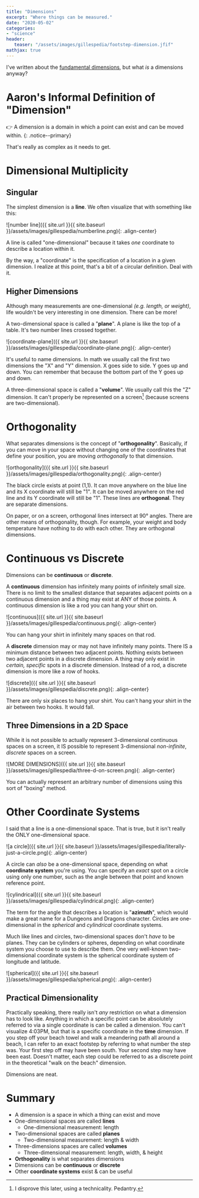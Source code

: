 ```yaml
---
title: "Dimensions"
excerpt: "Where things can be measured."
date: "2020-05-02"
categories: 
- "science"
header:
   teaser: "/assets/images/gillespedia/footstep-dimension.jfif"
mathjax: true
---
```


I've written about the [fundamental dimensions](https://aarongilly.com/gillespedia/fundamental-dimensions/), but what *is* a dimensions anyway?

# Aaron's Informal Definition of "Dimension"

👉 A dimension is a domain in which a point can exist and can be moved within.
{: .notice--primary}

That's really as complex as it needs to get.

# Dimensional Multiplicity

## Singular

The simplest dimension is a **line**. We often visualize that with something like this:

![number line]({{ site.url }}{{ site.baseurl }}/assets/images/gillespedia/numberline.png){: .align-center}

A line is called "one-dimensional" because it takes *one* coordinate to describe a location within it.

By the way, a "coordinate" is the specification of a location in a given dimension. I realize at this point, that's a bit of a circular definition. Deal with it.

## Higher Dimensions

Although many measurements are one-dimensional *(e.g. length, or weight)*, life wouldn't be very interesting in one dimension. There can be more!

A two-dimensional space is called a "**plane**". A plane is like the top of a table. It's two number lines crossed together.

![coordinate-plane]({{ site.url }}{{ site.baseurl }}/assets/images/gillespedia/coordinate-plane.png){: .align-center}

It's useful to name dimensions. In math we usually call the first two dimensions the "X" and "Y" dimension. X goes side to side. Y goes up and down. You can remember that because the bottom part of the Y goes up and down.

A three-dimensional space is called a "**volume**". We usually call this the "Z" dimension. It can't properly be represented on a screen[^one] (because screens are two-dimensional).

# Orthogonality

What separates dimensions is the concept of "**orthogonality**". Basically, if you can move in your space without changing one of the coordinates that define your position, you are moving *orthogonally* to that dimension.

![orthogonality]({{ site.url }}{{ site.baseurl }}/assets/images/gillespedia/orthogonality.png){: .align-center}

The black circle exists at point (1,1). It can move anywhere on the blue line and its X coordinate will still be "1". It can be moved anywhere on the red line and its Y coordinate will still be "1". These lines are **orthogonal**. They are separate dimensions. 

On paper, or on a screen, orthogonal lines intersect at 90° angles. There are other means of orthogonality, though. For example, your weight and body temperature have nothing to do with each other. They are orthogonal dimensions.

# Continuous vs Discrete

Dimensions can be **continuous** or **discrete**.

A **continuous** dimension has infinitely many points of infinitely small size. There is no limit to the smallest distance that separates adjacent points on a continuous dimension and a thing may exist at ANY of those points. A continuous dimension is like a rod you can hang your shirt on.

![continuous]({{ site.url }}{{ site.baseurl }}/assets/images/gillespedia/continuous.png){: .align-center}

You can hang your shirt in infinitely many spaces on that rod.

A **discrete** dimension may or may not have infinitely many points. There IS a minimum distance between two adjacent points. Nothing exists between two adjacent points in a discrete dimension. A thing may only exist in *certain, specific* spots in a discrete dimension. Instead of a rod, a discrete dimension is more like a row of hooks.

![discrete]({{ site.url }}{{ site.baseurl }}/assets/images/gillespedia/discrete.png){: .align-center}

There are only six places to hang your shirt. You can't hang your shirt in the air between two hooks. It would fall.

## Three Dimensions in a 2D Space

While it is not possible to actually represent 3-dimensional continuous spaces on a screen, it IS possible to represent 3-dimensional *non-infinite*, *discrete* spaces on a screen.

![MORE DIMENSIONS]({{ site.url }}{{ site.baseurl }}/assets/images/gillespedia/three-d-on-screen.png){: .align-center}

You can actually represent an arbitrary number of dimensions using this sort of "boxing" method.

# Other Coordinate Systems

I said that a line is a one-dimensional space. That is true, but it isn't really the ONLY one-dimensional space.

![a circle]({{ site.url }}{{ site.baseurl }}/assets/images/gillespedia/literally-just-a-circle.png){: .align-center}

A circle can *also* be a one-dimensional space, depending on what **coordinate system** you're using. You can specify an *exact* spot on a circle using only one number, such as the angle between that point and known reference point.

![cylindrical]({{ site.url }}{{ site.baseurl }}/assets/images/gillespedia/cylindrical.png){: .align-center}

The term for the angle that describes a location is "**azimuth**", which would make a great name for a Dungeons and Dragons character. Circles are one-dimensional in the *spherical* and *cylindrical* coordinate systems.

Much like lines and circles, two-dimensional spaces don't *have* to be planes. They can be cylinders or spheres, depending on what coordinate system you choose to use to describe them. One very well-known two-dimensional coordinate system is the spherical coordinate system of longitude and latitude.

![spherical]({{ site.url }}{{ site.baseurl }}/assets/images/gillespedia/spherical.png){: .align-center}

## Practical Dimensionality

Practically speaking, there really isn't *any* restriction on what a dimension has to look like. Anything in which a specific point can be absolutely referred to via a single coordinate is can be called a dimension. You can't visualize 4:03PM, but that is a specific coordinate in the **time** dimension. If you step off your beach towel and walk a meandering path all around a beach, I can refer to an exact footstep by referring to what number the step was. Your first step off may have been south. Your second step may have been east. Doesn't matter, each step could be referred to as a discrete point in the theoretical "walk on the beach" dimension.

Dimensions are neat.

# Summary

- A dimension is a space in which a thing can exist and move
- One-dimensional spaces are called **lines**
    - One-dimensional measurement: length
- Two-dimensional spaces are called **planes**
    - Two-dimensional measurement: length & width
- Three-dimensions spaces are called **volumes**
    - Three-dimensional measurement: length, width, & height
- **Orthogonality** is what separates dimensions
- Dimensions can be **continuous** or **discrete**
- Other **coordinate systems** exist & can be useful

[^one]: I disprove this later, using a technicality. Pedantry.